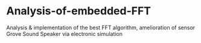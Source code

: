 # Analysis-of-embedded-FFT
Analysis &amp; implementation of the best FFT algorithm, amelioration of sensor Grove Sound Speaker via electronic simulation 

